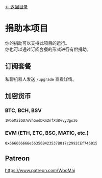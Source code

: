 [<- 返回目录](index.md)

# 捐助本项目

你的捐助可以支持此项目的运行。<br>
你也可以通过订阅套餐的形式进行有偿捐助。

## 订阅套餐

私聊机器人发送 `/upgrade` 查看详情。

## 加密货币

### BTC, BCH, BSV

```
1WooMaiGU7oVhGodDKm2nfXd8vvy3goz6
```

### EVM (ETH, ETC, BSC, MATIC, etc.)

```
0x666666666e56356B423537B017c2992CEf746015
```

## Patreon

https://www.patreon.com/WooMai

<!--
## 爱发电

https://afdian.net/@WooMai
-->
